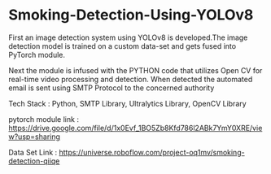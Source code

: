 # Smoking-Detection-Using-YOLOv8

First an image detection system using YOLOv8 is developed.The image detection model is trained on a custom data-set
and gets fused into PyTorch module.

Next the module is infused with the PYTHON code that utilizes Open CV for real-time video processing and detection.
When detected the automated email is sent using SMTP Protocol to the concerned authority

Tech Stack : Python, SMTP Library, Ultralytics Library, OpenCV Library

pytorch module link : https://drive.google.com/file/d/1x0Evf_1BO5Zb8Kfd786l2ABk7YmY0XRE/view?usp=sharing

Data Set Link : https://universe.roboflow.com/project-oq1mv/smoking-detection-qiiqe
